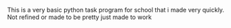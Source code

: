 This is a very basic python task program for school that i made very quickly. Not refined or made to be pretty just made to work
